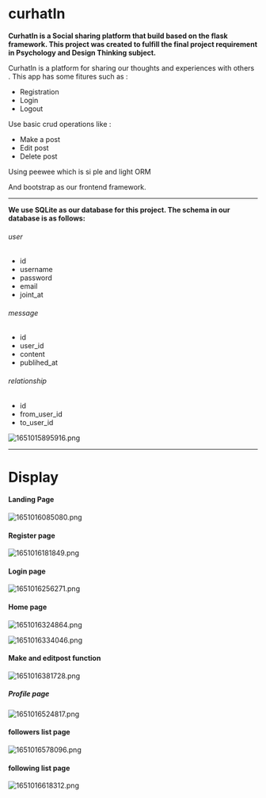 # curhatIn

**CurhatIn is a Social sharing platform that build based on the flask framework. This project was created to fulfill the final project requirement in Psychology and Design Thinking subject.**

CurhatIn is a platform for sharing our thoughts and experiences with others . This app has some fitures such as :

<ul>
  <li>Registration</li>
  <li>Login </li>
  <li>Logout</li>
</ul>

Use basic crud operations like :

<ul>
  <li>Make a post</li>
  <li>Edit post</li>
  <li>Delete post</li>
</ul>

Using peewee which is si ple and light ORM 

And bootstrap as our frontend framework.

<hr>

**We use SQLite as our database for this project. The schema in our database is as follows:**

<h6>user</h6>
<ul>
<li>id</li>
<li>username</li>
<li>password</li>
<li>email</li>
<li>joint_at</li>
</ul>

<h6>message</h6>
<ul>
<li>id</li>
<li>user_id</li>
<li>content</li>
<li>publihed_at</li>
</ul>

<h6>relationship</h6>
<ul>
<li>id</li>
<li>from_user_id</li>
<li>to_user_id</li>
</ul>

![1651015895916.png](image/README/1651015895916.png)

<hr>

# Display

#### Landing Page

![1651016085080.png](image/README/1651016085080.png)

#### Register page

![1651016181849.png](image/README/1651016181849.png)

#### Login page

![1651016256271.png](image/README/1651016256271.png)

#### Home page

![1651016324864.png](image/README/1651016324864.png)

![1651016334046.png](image/README/1651016334046.png)

#### Make  and editpost function

![1651016381728.png](image/README/1651016381728.png)

##### Profile page

![1651016524817.png](image/README/1651016524817.png)

#### followers list page

![1651016578096.png](image/README/1651016578096.png)

#### following list page

![1651016618312.png](image/README/1651016618312.png)
